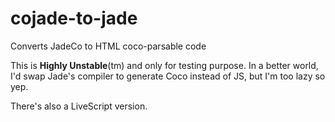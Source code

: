 cojade-to-jade
==============

Converts JadeCo to HTML coco-parsable code


This is **Highly Unstable**(tm) and only for testing purpose.
In a better world, I'd swap Jade's compiler to generate Coco instead of JS, but I'm too lazy so yep.

There's also a LiveScript version.
